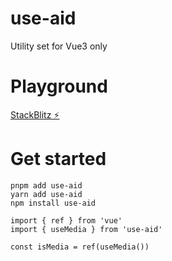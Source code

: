 # use-aid
Utility set for Vue3 only

# Playground
[StackBlitz ⚡️](https://stackblitz.com/edit/vitejs-vite-sfyasv?file=README.md&terminal=dev)

# Get started
```
pnpm add use-aid
yarn add use-aid
npm install use-aid
```
```
import { ref } from 'vue'
import { useMedia } from 'use-aid'

const isMedia = ref(useMedia())
```
